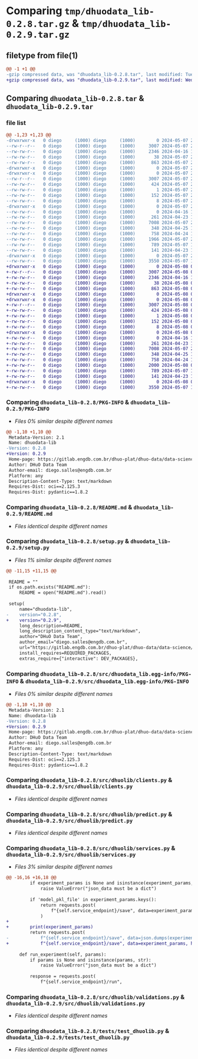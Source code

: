 # Comparing `tmp/dhuodata_lib-0.2.8.tar.gz` & `tmp/dhuodata_lib-0.2.9.tar.gz`

## filetype from file(1)

```diff
@@ -1 +1 @@
-gzip compressed data, was "dhuodata_lib-0.2.8.tar", last modified: Tue May  7 23:54:17 2024, max compression
+gzip compressed data, was "dhuodata_lib-0.2.9.tar", last modified: Wed May  8 00:01:13 2024, max compression
```

## Comparing `dhuodata_lib-0.2.8.tar` & `dhuodata_lib-0.2.9.tar`

### file list

```diff
@@ -1,23 +1,23 @@
-drwxrwxr-x   0 diego     (1000) diego     (1000)        0 2024-05-07 23:54:17.532149 dhuodata_lib-0.2.8/
--rw-r--r--   0 diego     (1000) diego     (1000)     3007 2024-05-07 23:54:17.532149 dhuodata_lib-0.2.8/PKG-INFO
--rw-rw-r--   0 diego     (1000) diego     (1000)     2346 2024-04-16 18:35:41.000000 dhuodata_lib-0.2.8/README.md
--rw-rw-r--   0 diego     (1000) diego     (1000)       38 2024-05-07 23:54:17.532149 dhuodata_lib-0.2.8/setup.cfg
--rw-rw-r--   0 diego     (1000) diego     (1000)      863 2024-05-07 23:51:04.000000 dhuodata_lib-0.2.8/setup.py
-drwxrwxr-x   0 diego     (1000) diego     (1000)        0 2024-05-07 23:54:17.532149 dhuodata_lib-0.2.8/src/
-drwxrwxr-x   0 diego     (1000) diego     (1000)        0 2024-05-07 23:54:17.532149 dhuodata_lib-0.2.8/src/dhuodata_lib.egg-info/
--rw-r--r--   0 diego     (1000) diego     (1000)     3007 2024-05-07 23:54:17.000000 dhuodata_lib-0.2.8/src/dhuodata_lib.egg-info/PKG-INFO
--rw-rw-r--   0 diego     (1000) diego     (1000)      424 2024-05-07 23:54:17.000000 dhuodata_lib-0.2.8/src/dhuodata_lib.egg-info/SOURCES.txt
--rw-rw-r--   0 diego     (1000) diego     (1000)        1 2024-05-07 23:54:17.000000 dhuodata_lib-0.2.8/src/dhuodata_lib.egg-info/dependency_links.txt
--rw-rw-r--   0 diego     (1000) diego     (1000)      152 2024-05-07 23:54:17.000000 dhuodata_lib-0.2.8/src/dhuodata_lib.egg-info/requires.txt
--rw-rw-r--   0 diego     (1000) diego     (1000)        8 2024-05-07 23:54:17.000000 dhuodata_lib-0.2.8/src/dhuodata_lib.egg-info/top_level.txt
-drwxrwxr-x   0 diego     (1000) diego     (1000)        0 2024-05-07 23:54:17.532149 dhuodata_lib-0.2.8/src/dhuolib/
--rw-rw-r--   0 diego     (1000) diego     (1000)        0 2024-04-16 18:35:41.000000 dhuodata_lib-0.2.8/src/dhuolib/__init__.py
--rw-rw-r--   0 diego     (1000) diego     (1000)      261 2024-04-23 16:50:53.000000 dhuodata_lib-0.2.8/src/dhuolib/auth.py
--rw-rw-r--   0 diego     (1000) diego     (1000)     7008 2024-05-07 23:52:34.000000 dhuodata_lib-0.2.8/src/dhuolib/clients.py
--rw-rw-r--   0 diego     (1000) diego     (1000)      348 2024-04-25 14:26:18.000000 dhuodata_lib-0.2.8/src/dhuolib/config.py
--rw-rw-r--   0 diego     (1000) diego     (1000)      758 2024-04-24 18:22:52.000000 dhuodata_lib-0.2.8/src/dhuolib/predict.py
--rw-rw-r--   0 diego     (1000) diego     (1000)     1966 2024-05-07 23:47:10.000000 dhuodata_lib-0.2.8/src/dhuolib/services.py
--rw-rw-r--   0 diego     (1000) diego     (1000)      789 2024-05-07 16:57:09.000000 dhuodata_lib-0.2.8/src/dhuolib/validations.py
--rw-rw-r--   0 diego     (1000) diego     (1000)      141 2024-04-23 16:51:15.000000 dhuodata_lib-0.2.8/src/dhuolib/worker.py
-drwxrwxr-x   0 diego     (1000) diego     (1000)        0 2024-05-07 23:54:17.532149 dhuodata_lib-0.2.8/tests/
--rw-rw-r--   0 diego     (1000) diego     (1000)     3550 2024-05-07 16:59:04.000000 dhuodata_lib-0.2.8/tests/test_dhuolib.py
+drwxrwxr-x   0 diego     (1000) diego     (1000)        0 2024-05-08 00:01:13.267854 dhuodata_lib-0.2.9/
+-rw-r--r--   0 diego     (1000) diego     (1000)     3007 2024-05-08 00:01:13.267854 dhuodata_lib-0.2.9/PKG-INFO
+-rw-rw-r--   0 diego     (1000) diego     (1000)     2346 2024-04-16 18:35:41.000000 dhuodata_lib-0.2.9/README.md
+-rw-rw-r--   0 diego     (1000) diego     (1000)       38 2024-05-08 00:01:13.267854 dhuodata_lib-0.2.9/setup.cfg
+-rw-rw-r--   0 diego     (1000) diego     (1000)      863 2024-05-08 00:01:00.000000 dhuodata_lib-0.2.9/setup.py
+drwxrwxr-x   0 diego     (1000) diego     (1000)        0 2024-05-08 00:01:13.263854 dhuodata_lib-0.2.9/src/
+drwxrwxr-x   0 diego     (1000) diego     (1000)        0 2024-05-08 00:01:13.263854 dhuodata_lib-0.2.9/src/dhuodata_lib.egg-info/
+-rw-r--r--   0 diego     (1000) diego     (1000)     3007 2024-05-08 00:01:13.000000 dhuodata_lib-0.2.9/src/dhuodata_lib.egg-info/PKG-INFO
+-rw-rw-r--   0 diego     (1000) diego     (1000)      424 2024-05-08 00:01:13.000000 dhuodata_lib-0.2.9/src/dhuodata_lib.egg-info/SOURCES.txt
+-rw-rw-r--   0 diego     (1000) diego     (1000)        1 2024-05-08 00:01:13.000000 dhuodata_lib-0.2.9/src/dhuodata_lib.egg-info/dependency_links.txt
+-rw-rw-r--   0 diego     (1000) diego     (1000)      152 2024-05-08 00:01:13.000000 dhuodata_lib-0.2.9/src/dhuodata_lib.egg-info/requires.txt
+-rw-rw-r--   0 diego     (1000) diego     (1000)        8 2024-05-08 00:01:13.000000 dhuodata_lib-0.2.9/src/dhuodata_lib.egg-info/top_level.txt
+drwxrwxr-x   0 diego     (1000) diego     (1000)        0 2024-05-08 00:01:13.263854 dhuodata_lib-0.2.9/src/dhuolib/
+-rw-rw-r--   0 diego     (1000) diego     (1000)        0 2024-04-16 18:35:41.000000 dhuodata_lib-0.2.9/src/dhuolib/__init__.py
+-rw-rw-r--   0 diego     (1000) diego     (1000)      261 2024-04-23 16:50:53.000000 dhuodata_lib-0.2.9/src/dhuolib/auth.py
+-rw-rw-r--   0 diego     (1000) diego     (1000)     7008 2024-05-07 23:52:34.000000 dhuodata_lib-0.2.9/src/dhuolib/clients.py
+-rw-rw-r--   0 diego     (1000) diego     (1000)      348 2024-04-25 14:26:18.000000 dhuodata_lib-0.2.9/src/dhuolib/config.py
+-rw-rw-r--   0 diego     (1000) diego     (1000)      758 2024-04-24 18:22:52.000000 dhuodata_lib-0.2.9/src/dhuolib/predict.py
+-rw-rw-r--   0 diego     (1000) diego     (1000)     2000 2024-05-08 00:00:53.000000 dhuodata_lib-0.2.9/src/dhuolib/services.py
+-rw-rw-r--   0 diego     (1000) diego     (1000)      789 2024-05-07 16:57:09.000000 dhuodata_lib-0.2.9/src/dhuolib/validations.py
+-rw-rw-r--   0 diego     (1000) diego     (1000)      141 2024-04-23 16:51:15.000000 dhuodata_lib-0.2.9/src/dhuolib/worker.py
+drwxrwxr-x   0 diego     (1000) diego     (1000)        0 2024-05-08 00:01:13.263854 dhuodata_lib-0.2.9/tests/
+-rw-rw-r--   0 diego     (1000) diego     (1000)     3550 2024-05-07 16:59:04.000000 dhuodata_lib-0.2.9/tests/test_dhuolib.py
```

### Comparing `dhuodata_lib-0.2.8/PKG-INFO` & `dhuodata_lib-0.2.9/PKG-INFO`

 * *Files 0% similar despite different names*

```diff
@@ -1,10 +1,10 @@
 Metadata-Version: 2.1
 Name: dhuodata-lib
-Version: 0.2.8
+Version: 0.2.9
 Home-page: https://gitlab.engdb.com.br/dhuo-plat/dhuo-data/data-science/dhuolib
 Author: DHuO Data Team
 Author-email: diego.salles@engdb.com.br
 Platform: any
 Description-Content-Type: text/markdown
 Requires-Dist: oci==2.125.3
 Requires-Dist: pydantic==1.8.2
```

### Comparing `dhuodata_lib-0.2.8/README.md` & `dhuodata_lib-0.2.9/README.md`

 * *Files identical despite different names*

### Comparing `dhuodata_lib-0.2.8/setup.py` & `dhuodata_lib-0.2.9/setup.py`

 * *Files 1% similar despite different names*

```diff
@@ -11,15 +11,15 @@
 
 README = ""
 if os.path.exists("README.md"):
     README = open("README.md").read()
 
 setup(
     name="dhuodata-lib",
-    version="0.2.8",
+    version="0.2.9",
     long_description=README,
     long_description_content_type="text/markdown",
     author="DHuO Data Team",
     author_email="diego.salles@engdb.com.br",
     url="https://gitlab.engdb.com.br/dhuo-plat/dhuo-data/data-science/dhuolib",
     install_requires=REQUIRED_PACKAGES,
     extras_require={"interactive": DEV_PACKAGES},
```

### Comparing `dhuodata_lib-0.2.8/src/dhuodata_lib.egg-info/PKG-INFO` & `dhuodata_lib-0.2.9/src/dhuodata_lib.egg-info/PKG-INFO`

 * *Files 0% similar despite different names*

```diff
@@ -1,10 +1,10 @@
 Metadata-Version: 2.1
 Name: dhuodata-lib
-Version: 0.2.8
+Version: 0.2.9
 Home-page: https://gitlab.engdb.com.br/dhuo-plat/dhuo-data/data-science/dhuolib
 Author: DHuO Data Team
 Author-email: diego.salles@engdb.com.br
 Platform: any
 Description-Content-Type: text/markdown
 Requires-Dist: oci==2.125.3
 Requires-Dist: pydantic==1.8.2
```

### Comparing `dhuodata_lib-0.2.8/src/dhuolib/clients.py` & `dhuodata_lib-0.2.9/src/dhuolib/clients.py`

 * *Files identical despite different names*

### Comparing `dhuodata_lib-0.2.8/src/dhuolib/predict.py` & `dhuodata_lib-0.2.9/src/dhuolib/predict.py`

 * *Files identical despite different names*

### Comparing `dhuodata_lib-0.2.8/src/dhuolib/services.py` & `dhuodata_lib-0.2.9/src/dhuolib/services.py`

 * *Files 3% similar despite different names*

```diff
@@ -16,16 +16,18 @@
         if experiment_params is None and isinstance(experiment_params, dict):
             raise ValueError("json_data must be a dict")
 
         if 'model_pkl_file' in experiment_params.keys():
             return requests.post(
                 f"{self.service_endpoint}/save", data=experiment_params, headers={"Content-Type": "multipart/form-data"}
             )
+            
+        print(experiment_params)
         return requests.post(
-            f"{self.service_endpoint}/save", data=json.dumps(experiment_params), headers=self.headers)
+            f"{self.service_endpoint}/save", data=experiment_params, headers=self.headers)
     
     def run_experiment(self, params):
         if params is None and isinstance(params, str):
             raise ValueError("json_data must be a dict")
         
         response = requests.post(
             f"{self.service_endpoint}/run",
```

### Comparing `dhuodata_lib-0.2.8/src/dhuolib/validations.py` & `dhuodata_lib-0.2.9/src/dhuolib/validations.py`

 * *Files identical despite different names*

### Comparing `dhuodata_lib-0.2.8/tests/test_dhuolib.py` & `dhuodata_lib-0.2.9/tests/test_dhuolib.py`

 * *Files identical despite different names*

